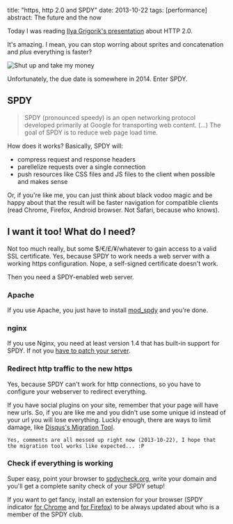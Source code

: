 title: "https, http 2.0 and SPDY"
date: 2013-10-22
tags: [performance]
abstract: The future and the now

Today I was reading [Ilya Grigorik's presentation](https://docs.google.com/presentation/d/1eqae3OBCxwWswOsaWMAWRpqnmrVVrAfPQclfSqPkXrA/present#slide=id.p19) about HTTP 2.0.

It's amazing. I mean, you can stop worring about sprites and concatenation and _plus_ everything is faster?

<img src="//www.reactiongifs.com/wp-content/uploads/2012/11/take-my-money.gif" alt="Shut up and take my money">

Unfortunately, the due date is somewhere in 2014. Enter SPDY.

## SPDY

<blockquote cite="http://en.wikipedia.org/wiki/SPDY">
  SPDY (pronounced speedy) is an open networking protocol developed primarily at Google for transporting web content. (...) The goal of SPDY is to reduce web page load time.
</blockquote>

How does it works? Basically, SPDY will:

- compress request and response headers
- parellelize requests over a single connection
- push resources like CSS files and JS files to the client when possible and makes sense

Or, if you're like me, you can just think about black vodoo magic and be happy about that the result will be faster navigation for compatible clients (read Chrome, Firefox, Android browser. Not Safari, because who knows).

## I want it too! What do I need?

Not too much really, but some $/€/£/¥/whatever to gain access to a valid SSL certificate. Yes, because SPDY to work needs a web server with a working https configuration. Nope, a self-signed certificate doesn't work.

Then you need a SPDY-enabled web server.

### Apache
If you use Apache, you just have to install [mod_spdy](https://developers.google.com/speed/spdy/mod_spdy/) and you're done.

### nginx

If you use Nginx, you need at least version 1.4 that has built-in support for SPDY. If not you [have to patch your server](http://nginx.org/patches/spdy/README.txt).

### Redirect http traffic to the new https

Yes, because SPDY can't work for http connections, so you have to configure your webserver to redirect everything.

If you have social plugins on your site, remember that your page will have new urls. So, if you are like me and you didn't use some unique id instead of your url you will lose everything. Luckly enough, there are ways to limit damage, like [Disqus's Migration Tool](http://help.disqus.com/customer/portal/articles/286778-migration-tools).

    Yes, comments are all messed up right now (2013-10-22), I hope that the migration tool works like expected... :P

### Check if everything is working

Super easy, point your browser to [spdycheck.org](http://spdycheck.org/#riccardo.forina.me), write your domain and you'll get a complete sanity check of your SPDY setup!

If you want to get fancy, install an extension for your browser (SPDY indicator [for Chrome](https://chrome.google.com/webstore/detail/spdy-indicator/mpbpobfflnpcgagjijhmgnchggcjblin) and [for Firefox](https://addons.mozilla.org/it/firefox/addon/spdy-indicator/reviews/)) to be always updated about who is a member of the SPDY club.
